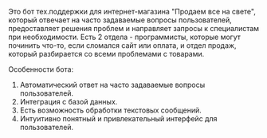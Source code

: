 Это бот тех.поддержки для интернет-магазина "Продаем все на свете", который отвечает на часто задаваемые вопросы пользователей, 
предоставляет решения проблем и направляет запросы к специалистам при необходимости.
Есть 2 отдела - программисты, которые могут починить что-то, если сломался сайт или оплата, и отдел продаж, который разбирается со всеми проблемами с товарами. 

Особенности бота:
1. Автоматический ответ на часто задаваемые вопросы пользователей.
2. Интеграция с базой данных.
3. Есть возможность обработки текстовых сообщений.
4. Интуитивно понятный и привлекательный интерфейс для пользователей.
